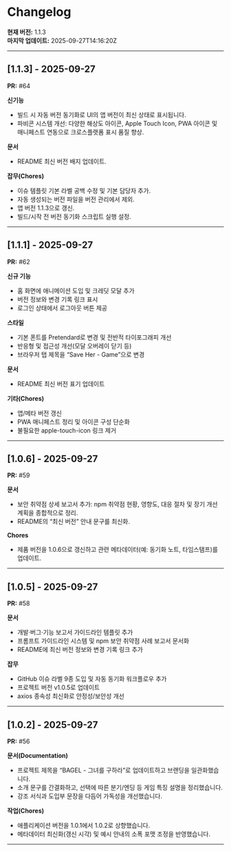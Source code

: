 # Changelog

**현재 버전:** 1.1.3  
**마지막 업데이트:** 2025-09-27T14:16:20Z  

---

## [1.1.3] - 2025-09-27

**PR:** #64  

**신기능**
- 빌드 시 자동 버전 동기화로 UI의 앱 버전이 최신 상태로 표시됩니다.
- 파비콘 시스템 개선: 다양한 해상도 아이콘, Apple Touch Icon, PWA 아이콘 및 매니페스트 연동으로 크로스플랫폼 표시 품질 향상.

**문서**
- README 최신 버전 배지 업데이트.

**잡무(Chores)**
- 이슈 템플릿 기본 라벨 공백 수정 및 기본 담당자 추가.
- 자동 생성되는 버전 파일을 버전 관리에서 제외.
- 앱 버전 1.1.3으로 갱신.
- 빌드/시작 전 버전 동기화 스크립트 실행 설정.

---

## [1.1.1] - 2025-09-27

**PR:** #62  

**신규 기능**
- 홈 화면에 애니메이션 도입 및 크레딧 모달 추가
- 버전 정보와 변경 기록 링크 표시
- 로그인 상태에서 로그아웃 버튼 제공

**스타일**
- 기본 폰트를 Pretendard로 변경 및 전반적 타이포그래피 개선
- 반응형 및 접근성 개선(모달 오버레이 닫기 등)
- 브라우저 탭 제목을 “Save Her - Game”으로 변경

**문서**
- README 최신 버전 표기 업데이트

**기타(Chores)**
- 앱/메타 버전 갱신
- PWA 매니페스트 정리 및 아이콘 구성 단순화
- 불필요한 apple-touch-icon 링크 제거

---

## [1.0.6] - 2025-09-27

**PR:** #59  

**문서**
- 보안 취약점 상세 보고서 추가: npm 취약점 현황, 영향도, 대응 절차 및 장기 개선 계획을 종합적으로 정리.
- README의 “최신 버전” 안내 문구를 최신화.

**Chores**
- 제품 버전을 1.0.6으로 갱신하고 관련 메타데이터(예: 동기화 노트, 타임스탬프)를 업데이트.

---

## [1.0.5] - 2025-09-27

**PR:** #58  

**문서**
- 개발·버그·기능 보고서 가이드라인 템플릿 추가
- 프롬프트 가이드라인 시스템 및 npm 보안 취약점 사례 보고서 문서화
- README에 최신 버전 정보와 변경 기록 링크 추가

**잡무**
- GitHub 이슈 라벨 9종 도입 및 자동 동기화 워크플로우 추가
- 프로젝트 버전 v1.0.5로 업데이트
- axios 종속성 최신화로 안정성/보안성 개선

---

## [1.0.2] - 2025-09-27

**PR:** #56  

**문서(Documentation)**
- 프로젝트 제목을 “BAGEL - 그녀를 구하라”로 업데이트하고 브랜딩을 일관화했습니다.
- 소개 문구를 간결화하고, 선택에 따른 분기/엔딩 등 게임 특징 설명을 정리했습니다.
- 강조 서식과 도입부 문장을 다듬어 가독성을 개선했습니다.

**작업(Chores)**
- 애플리케이션 버전을 1.0.1에서 1.0.2로 상향했습니다.
- 메타데이터 최신화(갱신 시각) 및 예시 안내의 소폭 포맷 조정을 반영했습니다.

---


